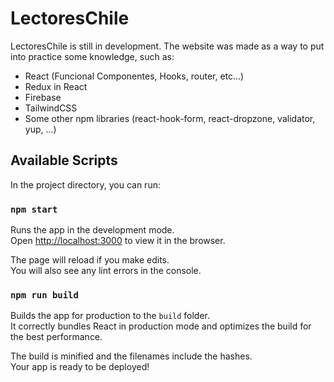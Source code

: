 # LectoresChile

LectoresChile is still in development.
The website was made as a way to put into practice some knowledge, such as: 
- React (Funcional Componentes, Hooks, router, etc...)
- Redux in React
- Firebase
- TailwindCSS
- Some other npm libraries (react-hook-form, react-dropzone, validator, yup, ...)

## Available Scripts

In the project directory, you can run:

### `npm start`

Runs the app in the development mode.\
Open [http://localhost:3000](http://localhost:3000) to view it in the browser.

The page will reload if you make edits.\
You will also see any lint errors in the console.

### `npm run build`

Builds the app for production to the `build` folder.\
It correctly bundles React in production mode and optimizes the build for the best performance.

The build is minified and the filenames include the hashes.\
Your app is ready to be deployed!

